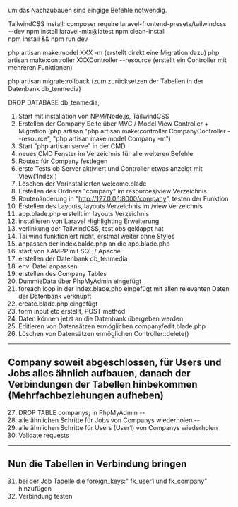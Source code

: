 um das Nachzubauen sind eingige Befehle notwendig.

TailwindCSS install:
composer require laravel-frontend-presets/tailwindcss --dev
npm install laravel-mix@latest 
npm clean-install  
npm install && npm run dev



php artisan make:model XXX -m (erstellt direkt eine Migration dazu)
php artisan make:controller XXXController --resource (erstellt ein Controller mit mehreren Funktionen)

php artisan migrate:rollback (zum zurücksetzen der Tabellen in der Datenbank db_tenmedia)


DROP DATABASE db_tenmedia;




1. Start mit installation von NPM/Node.js, TailwindCSS
2. Erstellen der Company Seite über MVC / Model View Controller + Migration (php artisan "php artisan make:controller CompanyController --resource", "php artisan make:model Company -m")
3. Start "php artisan serve" in der CMD
4. neues CMD Fenster im Verzeichnis für alle weiteren Befehle
5. Route:: für Company festlegen 
6. erste Tests ob Server aktiviert und Controller etwas anzeigt mit View('Index')
7. Löschen der Vorinstallierten welcome.blade
8. Erstellen des Ordners "company" im resources/view Verzeichnis
9. Routenänderung in "http://127.0.0.1:8000/company", testen der Funktion
10. Erstellen des Layouts, layouts Verzeichnis im /view Verzeichnis
11. app.blade.php erstellt im layouts Verzeichnis
12. installieren von Laravel Highlighting Erweiterung
13. verlinkung der TailwindCSS, test obs geklappt hat
14. Tailwind funktioniert nicht,  erstmal weiter ohne Styles
15. anpassen der index.balde.php an die app.blade.php
16. start von XAMPP mit SQL / Apache
17. erstellen der Datenbank db_tenmedia
18. env. Datei anpassen
19. erstellen des Company Tables
20. DummieData über PhpMyAdmin eingefügt
21. foreach loop in der index.blade.php eingefügt mit allen relevanten Daten der Datenbank verknüpft
22. create.blade.php eingefügt
23. form input etc erstellt, POST method
24. Daten können jetzt an die Datenbank übergeben werden
25. Editieren von Datensätzen ermöglichen company/edit.blade.php
26. Löschen von Datensätzen ermöglichen Controller::delete()

------------------------------------------------------------------------------------
 Company soweit abgeschlossen,  für Users und Jobs alles ähnlich aufbauen, danach der Verbindungen der Tabellen hinbekommen (Mehrfachbeziehungen aufheben) 
------------------------------------------------------------------------------------

27. DROP TABLE companys; in PhpMyAdmin
--
28. alle ähnlichen Schritte für Jobs von Companys wiederholen
--
29. alle ähnlichen Schritte für Users (User1) von Companys wiederholen
30. Validate requests


----------------------------
Nun die Tabellen in Verbindung bringen
----------------------------

31. bei der Job Tabelle die foreign_keys:" fk_user1 und fk_company" hinzufügen
32. Verbindung testen